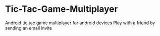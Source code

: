 # Tic-Tac-Game-Multiplayer
Android tic tac game multiplayer for android devices
Play with a friend by sending an email invite
